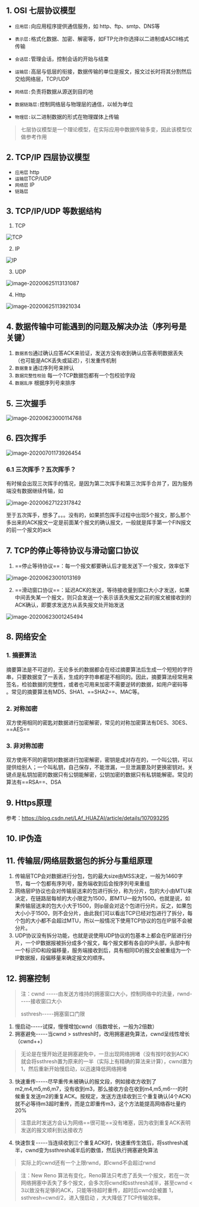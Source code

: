 ##  1. OSI 七层协议模型

+ `应用层:`向应用程序提供通信服务，如 http、ftp、smtp、DNS等

+ `表示层:`格式化数据、加密、解密等，如FTP允许你选择以二进制或ASCII格式传输
+ `会话层:`管理会话，控制会话的开始与结束
+ `运输层:`高层与低层的衔接，数据传输的单位是报文，报文过长时将其分割然后交给网络层，TCP/UDP
+ `网络层:`负责将数据从源送到目的地
+ `数据链路层:`控制网络层与物理层的通信，以帧为单位
+ `物理层:`以二进制数据的形式在物理媒体上传输

> 七层协议模型是一个理论模型，在实际应用中数据传输多变，因此该模型仅做参考作用



## 2. TCP/IP 四层协议模型

+ `应用层` http
+ `运输层`TCP/UDP
+ `网络层` IP
+ `链路层`




## 3. TCP/IP/UDP 等数据结构

1. TCP

![TCP](https://pictures.huazai.fun/uPic/TCP.gif)

2. IP

![IP](https://pictures.huazai.fun/uPic/IP.gif)

3. UDP

![image-20200625113131087](https://pictures.huazai.fun/uPic/image-20200625113131087.png)

4. Http

![image-20200625113921034](https://pictures.huazai.fun/uPic/image-20200625113921034.png)



## 4. 数据传输中可能遇到的问题及解决办法（序列号是关键）

1. `数据丢包`通过确认应答ACK来验证，发送方没有收到确认应答表明数据丢失（也可能是ACK丢失或延迟），引发重传机制
2. `数据重复`通过序列号来辨认
3. `数据完整性校验` 每一个TCP数据包都有一个包校验字段
4. `数据乱序` 根据序列号来排序





## 5. 三次握手

![image-20200623000114768](https://pictures.huazai.fun/uPic/image-20200623000114768.png)

## 6. 四次挥手

![image-20200701173926454](https://pictures.huazai.fun/uPic/image-20200701173926454.png)

### 6.1 三次挥手？五次挥手？

有时候会出现三次挥手的情况，是因为第二次挥手和第三次挥手合并了，因为服务端没有数据继续传输，如

![image-20200627122317842](https://pictures.huazai.fun/uPic/image-20200627122317842.png)

至于五次挥手，想多了。。。没有的，如果抓包挥手过程中出现5个报文，那么那个多出来的ACK报文一定是前面某个报文的确认报文，一般就是挥手第一个FIN报文的前一个报文的ack





## 7. TCP的停止等待协议与滑动窗口协议

1. ==停止等待协议==：每一个报文都要确认后才能发送下一个报文，效率低下

![image-20200623001013169](https://pictures.huazai.fun/uPic/image-20200623001013169.png)



2. ==滑动窗口协议==：延迟ACK的发送，等待接收量到窗口大小才发送，如果中间丢失某一个报文，则只会发送一个表示该丢失报文之前的报文被接收到的ACK确认，即要求发送方从丢失报文处开始发送

![image-20200623001245494](https://pictures.huazai.fun/uPic/image-20200623001245494.png)





## 8. 网络安全

### 1. 摘要算法

​	摘要算法是不可逆的，无论多长的数据都会在经过摘要算法后生成一个短短的字符串，只要数据变了一丢丢，生成的字符串都是不相同的。因此，摘要算法经常用来签名，检验数据的完整性，或者也可用来加密不需要逆转的数据，如用户密码等 。常见的摘要算法有MD5、SHA1、==SHA2==、MAC等。

### 2. 对称加密

​	双方使用相同的密匙对数据进行加密解密，常见的对称加密算法有DES、3DES、==AES==

### 3. 非对称加密

​	双方使用不同的密钥对数据进行加密解密，密钥是成对存在的，一个叫公钥，可以提供给别人；一个叫私钥，自己保存，不能泄漏，一旦泄漏要及时更换密钥对。关键点是私钥加密的数据只有公钥能解密，公钥加密的数据只有私钥能解密。常见的算法有==RSA==、DSA

## 9. Https原理

参考：https://blog.csdn.net/LAf_HUAZAI/article/details/107093295



## 10. IP伪造





## 11. 传输层/网络层数据包的拆分与重组原理

1. 传输层TCP会对数据进行分包，包的最大size由MSS决定，一般为1460字节，每一个包都有序列号，服务端收到后会按序列号来重组
2. 网络层IP协议也会对传输层送来的包进行拆分，称为分片，包的大小由MTU来决定，在链路层每帧的大小限定为1500，即MTU一般为1500。也就是说，如果传输层送来的包大小大于1500，则ip层会对这个包进行分片。反之，如果包大小小于1500，则不会分片，由此我们可以看出TCP已经对包进行了拆分，每个包的大小都不会超过MTU，所以一般情况下使用TCP协议的包在IP层不会被分片。
3. UDP协议没有拆分功能，也就是说使用UDP协议的包基本上都会在IP层进行分片，一个IP数据报被拆分成多个报文，每个报文都有各自的IP头部，头部中有一个标识ID和段偏移量，服务端接收到后，具有相同ID的报文会被重组为一个IP数据报，段偏移量来确定报文的顺序。





## 12. 拥塞控制

> 注：cwnd -----由发送方维持的拥塞窗口大小，控制网络中的流量，rwnd-----接收窗口大小
>
> ssthresh-----拥塞窗口门限

1. 慢启动-----试探，慢慢增加cwnd（指数增长，一般为2倍数）
2. 拥塞避免-----当cwnd > ssthresh时，改用拥塞避免算法，cwnd呈线性增长（cwnd++）

> 无论是在慢开始还是拥塞避免中，一旦出现网络拥堵（没有按时收到ACK）就会将ssthresh置为原来的一半（实际上有精确的算法来计算），cwnd置为 1，然后重新开始慢启动，以迅速降低网络拥堵

3. 快速重传-----尽早重传未被确认的报文段，例如接收方收到了m2,m4,m5,m6,m7，没有收到m3，那么接收方会在收到m4,m5,m6---的时候重复发送m2的重复ACK。按规定，发送方连续收到三个重复确认(4个ACK)就不必等待m3超时重传，而是立即重传m3，这个方法能提高网络吞吐量约20%

> 注意此时发送方会认为网络==很可能==没有堵塞，因为收到重复ACK表明发送的报文顺利到达接收方

4. 快速恢复-----当连续收到三个重复ACK时，快速重传生效后，将ssthresh减半，cwnd变为ssthresh减半后的数值，然后执行拥塞避免算法

> 实际上的cwnd还有一个上限rwnd，即cwnd不会超过rwnd

> 注：New Reno 算法有变化，Reno算法只考虑了丢失一个报文，若在一次网络拥塞中丢失了多个报文，会多次将cwnd和ssthresh减半，甚至cwnd < 3以致没有足够的ACK，只能等待超时重传，超时后cwnd会被置 1，ssthresh=cwnd/2，进入慢启动 ，大大降低了TCP传输效率。

